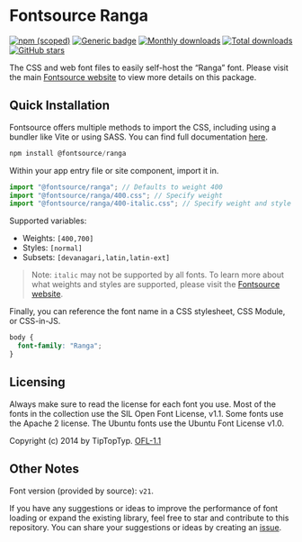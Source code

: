 # Fontsource Ranga

[![npm (scoped)](https://img.shields.io/npm/v/@fontsource/ranga?color=brightgreen)](https://www.npmjs.com/package/@fontsource/ranga) [![Generic badge](https://img.shields.io/badge/fontsource-passing-brightgreen)](https://github.com/fontsource/fontsource) [![Monthly downloads](https://badgen.net/npm/dm/@fontsource/ranga)](https://github.com/fontsource/fontsource) [![Total downloads](https://badgen.net/npm/dt/@fontsource/ranga)](https://github.com/fontsource/fontsource) [![GitHub stars](https://img.shields.io/github/stars/fontsource/fontsource.svg?style=social&label=Star)](https://github.com/fontsource/fontsource/stargazers)

The CSS and web font files to easily self-host the “Ranga” font. Please visit the main [Fontsource website](https://fontsource.org/fonts/ranga) to view more details on this package.

## Quick Installation

Fontsource offers multiple methods to import the CSS, including using a bundler like Vite or using SASS. You can find full documentation [here](https://fontsource.org/docs/getting-started/introduction).

```javascript
npm install @fontsource/ranga
```

Within your app entry file or site component, import it in.

```javascript
import "@fontsource/ranga"; // Defaults to weight 400
import "@fontsource/ranga/400.css"; // Specify weight
import "@fontsource/ranga/400-italic.css"; // Specify weight and style
```

Supported variables:
- Weights: `[400,700]`
- Styles: `[normal]`
- Subsets: `[devanagari,latin,latin-ext]`

> Note: `italic` may not be supported by all fonts. To learn more about what weights and styles are supported, please visit the [Fontsource website](https://fontsource.org/fonts/ranga).

Finally, you can reference the font name in a CSS stylesheet, CSS Module, or CSS-in-JS.

```css
body {
  font-family: "Ranga";
}
```

## Licensing
Always make sure to read the license for each font you use. Most of the fonts in the collection use the SIL Open Font License, v1.1. Some fonts use the Apache 2 license. The Ubuntu fonts use the Ubuntu Font License v1.0.

Copyright (c) 2014 by TipTopTyp.
[OFL-1.1](https://openfontlicense.org)

## Other Notes
Font version (provided by source): `v21`.

If you have any suggestions or ideas to improve the performance of font loading or expand the existing library, feel free to star and contribute to this repository. You can share your suggestions or ideas by creating an [issue](https://github.com/fontsource/fontsource/issues).